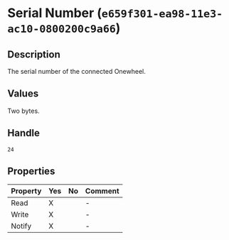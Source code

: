 # Serial Number (`e659f301-ea98-11e3-ac10-0800200c9a66`)

## Description

The serial number of the connected Onewheel.

## Values

Two bytes.

## Handle

`24`

## Properties

| Property | Yes | No | Comment |
|----------|-----|----| ------- |
| Read     |  X  |    |    -    |
| Write    |  X  |    |    -    |
| Notify   |  X  |    |    -    |